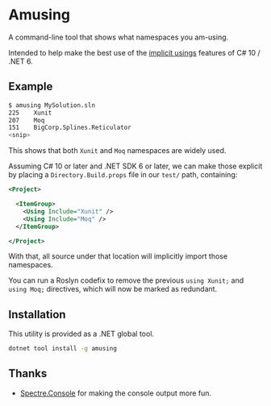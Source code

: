 ﻿# Amusing

A command-line tool that shows what namespaces you am-using.

Intended to help make the best use of the [implicit usings](https://aka.ms/csharp-implicit-usings) features of C# 10 / .NET 6.

## Example

```bash
$ amusing MySolution.sln
225    Xunit
207    Moq
151    BigCorp.Splines.Reticulator
<snip>
```

This shows that both `Xunit` and `Moq` namespaces are widely used.

Assuming C# 10 or later and .NET SDK 6 or later, we can make those explicit by placing a `Directory.Build.props` file in our `test/` path, containing:

```xml
<Project>

  <ItemGroup>
    <Using Include="Xunit" />
    <Using Include="Moq" />
  </ItemGroup>

</Project>
```

With that, all source under that location will implicitly import those namespaces.

You can run a Roslyn codefix to remove the previous `using Xunit;` and `using Moq;` directives, which will now be marked as redundant.

## Installation

This utility is provided as a .NET global tool.

```bash
dotnet tool install -g amusing
```

## Thanks

- [Spectre.Console](https://github.com/spectreconsole/spectre.console) for making the console output more fun.